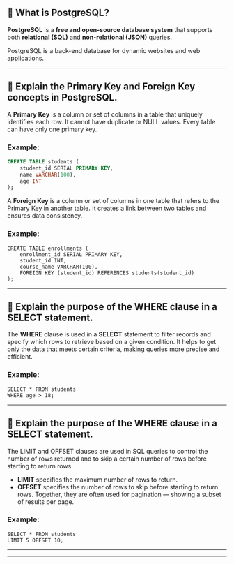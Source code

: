 ## 🧩 What is PostgreSQL?

**PostgreSQL** is a **free and open-source database system** that supports both **relational (SQL)** and **non-relational (JSON)** queries.

PostgreSQL is a back-end database for dynamic websites and web applications.

---

## 🧩 Explain the Primary Key and Foreign Key concepts in PostgreSQL.

A **Primary Key** is a column or set of columns in a table that uniquely identifies each row. It cannot have duplicate or NULL values. Every table can have only one primary key.

### Example:
```sql
CREATE TABLE students (
    student_id SERIAL PRIMARY KEY,
    name VARCHAR(100),
    age INT
);
```
A **Foreign Key** is a column or set of columns in one table that refers to the Primary Key in another table. It creates a link between two tables and ensures data consistency.

### Example:
```
CREATE TABLE enrollments (
    enrollment_id SERIAL PRIMARY KEY,
    student_id INT,
    course_name VARCHAR(100),
    FOREIGN KEY (student_id) REFERENCES students(student_id)
);

```
---
## 🧩 Explain the purpose of the WHERE clause in a SELECT statement.
The **WHERE** clause is used in a **SELECT** statement to filter records and specify which rows to retrieve based on a given condition. It helps to get only the data that meets certain criteria, making queries more precise and efficient.

### Example:
```
SELECT * FROM students
WHERE age > 18;
```

---
## 🧩 Explain the purpose of the WHERE clause in a SELECT statement.

The LIMIT and OFFSET clauses are used in SQL queries to control the number of rows returned and to skip a certain number of rows before starting to return rows.

- **LIMIT** specifies the maximum number of rows to return.
- **OFFSET** specifies the number of rows to skip before starting to return rows.
Together, they are often used for pagination — showing a subset of results per page.

### Example:
```
SELECT * FROM students
LIMIT 5 OFFSET 10;

```
---

---
